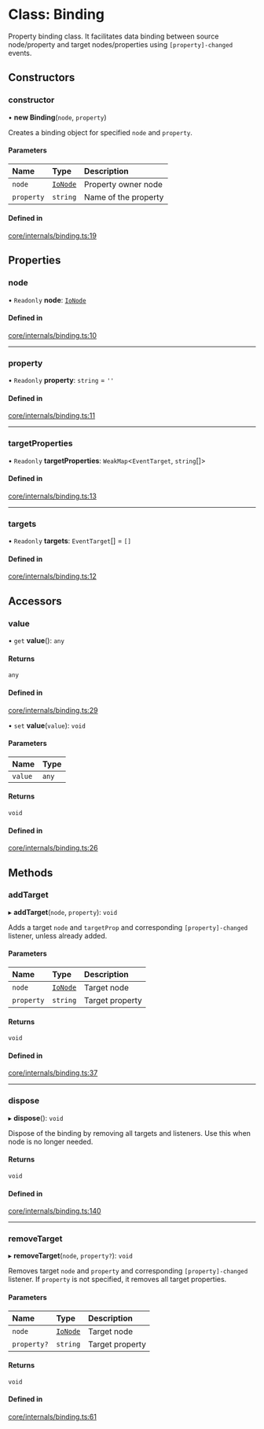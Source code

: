 # Class: Binding

Property binding class.
It facilitates data binding between source node/property and target nodes/properties
using `[property]-changed` events.

## Constructors

### constructor

• **new Binding**(`node`, `property`)

Creates a binding object for specified `node` and `property`.

#### Parameters

| Name | Type | Description |
| :------ | :------ | :------ |
| `node` | [`IoNode`](IoNode.md) | Property owner node |
| `property` | `string` | Name of the property |

#### Defined in

[core/internals/binding.ts:19](https://github.com/io-gui/iogui/blob/tsc/src/core/internals/binding.ts#L19)

## Properties

### node

• `Readonly` **node**: [`IoNode`](IoNode.md)

#### Defined in

[core/internals/binding.ts:10](https://github.com/io-gui/iogui/blob/tsc/src/core/internals/binding.ts#L10)

___

### property

• `Readonly` **property**: `string` = `''`

#### Defined in

[core/internals/binding.ts:11](https://github.com/io-gui/iogui/blob/tsc/src/core/internals/binding.ts#L11)

___

### targetProperties

• `Readonly` **targetProperties**: `WeakMap`<`EventTarget`, `string`[]\>

#### Defined in

[core/internals/binding.ts:13](https://github.com/io-gui/iogui/blob/tsc/src/core/internals/binding.ts#L13)

___

### targets

• `Readonly` **targets**: `EventTarget`[] = `[]`

#### Defined in

[core/internals/binding.ts:12](https://github.com/io-gui/iogui/blob/tsc/src/core/internals/binding.ts#L12)

## Accessors

### value

• `get` **value**(): `any`

#### Returns

`any`

#### Defined in

[core/internals/binding.ts:29](https://github.com/io-gui/iogui/blob/tsc/src/core/internals/binding.ts#L29)

• `set` **value**(`value`): `void`

#### Parameters

| Name | Type |
| :------ | :------ |
| `value` | `any` |

#### Returns

`void`

#### Defined in

[core/internals/binding.ts:26](https://github.com/io-gui/iogui/blob/tsc/src/core/internals/binding.ts#L26)

## Methods

### addTarget

▸ **addTarget**(`node`, `property`): `void`

Adds a target `node` and `targetProp` and corresponding `[property]-changed` listener, unless already added.

#### Parameters

| Name | Type | Description |
| :------ | :------ | :------ |
| `node` | [`IoNode`](IoNode.md) | Target node |
| `property` | `string` | Target property |

#### Returns

`void`

#### Defined in

[core/internals/binding.ts:37](https://github.com/io-gui/iogui/blob/tsc/src/core/internals/binding.ts#L37)

___

### dispose

▸ **dispose**(): `void`

Dispose of the binding by removing all targets and listeners.
Use this when node is no longer needed.

#### Returns

`void`

#### Defined in

[core/internals/binding.ts:140](https://github.com/io-gui/iogui/blob/tsc/src/core/internals/binding.ts#L140)

___

### removeTarget

▸ **removeTarget**(`node`, `property?`): `void`

Removes target `node` and `property` and corresponding `[property]-changed` listener.
If `property` is not specified, it removes all target properties.

#### Parameters

| Name | Type | Description |
| :------ | :------ | :------ |
| `node` | [`IoNode`](IoNode.md) | Target node |
| `property?` | `string` | Target property |

#### Returns

`void`

#### Defined in

[core/internals/binding.ts:61](https://github.com/io-gui/iogui/blob/tsc/src/core/internals/binding.ts#L61)
